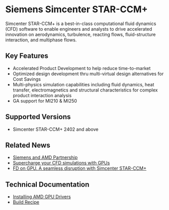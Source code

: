 # Siemens Simcenter STAR-CCM+

Simcenter STAR-CCM+ is a best-in-class computational fluid dynamics (CFD) software to enable engineers and analysts to drive accelerated innovation on aerodynamics, turbulence, reacting flows, fluid-structure interaction, and multiphase flows.

## Key Features

- Accelerated Product Development to help reduce time-to-market
- Optimized design development thru multi-virtual design alternatives for Cost Savings
- Multi-physics simulation capabilities including fluid dynamics, heat transfer, electromagnetics and structural characteristics for complex product interaction analysis
- GA support for MI210 & MI250

## Supported Versions

- Simcenter STAR-CCM+ 2402 and above

## Related News

- [Siemens and AMD Partnership](https://rocm.blogs.amd.com/ecosystems-and-partners/Siemens/README.html)
- [Supercharge your CFD simulations with GPUs](https://blogs.sw.siemens.com/simcenter/cfd-simulations-with-gpus/)
- [FD on GPU. A seamless disruption with Simcenter STAR-CCM+](https://blogs.sw.siemens.com/simcenter/cfd-on-gpu-a-seamless-disruption/)

## Technical Documentation

- [Installing AMD GPU Drivers](https://www.amd.com/en/support/download/drivers.html)
- [Build Recipe](https://github.com/amd/InfinityHub-CI/tree/main/siemens-star-ccm)
